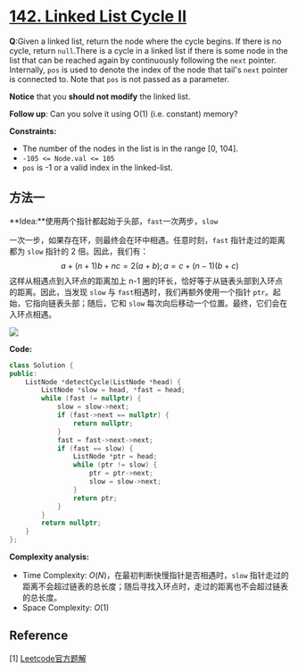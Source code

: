 # [142. Linked List Cycle II](https://leetcode-cn.com/problems/linked-list-cycle-ii/)



**Q**:Given a linked list, return the node where the cycle begins. If there is no cycle, return `null`.There is a cycle in a linked list if there is some node in the list that can be reached again by continuously following the `next` pointer. Internally, `pos` is used to denote the index of the node that tail's `next` pointer is connected to. Note that `pos` is not passed as a parameter.

**Notice** that you **should not modify** the linked list.

**Follow up**: Can you solve it using O(1)  (i.e. constant) memory?

**Constraints:**

* The number of the nodes in the list is in the range [0, 104].
* `-105 <= Node.val <= 105`
* `pos` is -1 or a valid index in the linked-list.



## 方法一

**Idea:**使用两个指针都起始于头部，`fast`一次两步，`slow`

一次一步，如果存在环，则最终会在环中相遇。任意时刻，`fast` 指针走过的距离都为 `slow` 指针的 2 倍。因此，我们有：
$$
a+(n+1)b+nc=2(a+b);a=c+(n-1)(b+c)
$$
这样从相遇点到入环点的距离加上 n-1 圈的环长，恰好等于从链表头部到入环点的距离。因此，当发现 `slow` 与 `fast`相遇时，我们再额外使用一个指针 `ptr`。起始，它指向链表头部；随后，它和 `slow` 每次向后移动一个位置。最终，它们会在入环点相遇。

![](https://assets.leetcode-cn.com/solution-static/142/142_fig1.png)

**Code:**

```C++
class Solution {
public:
    ListNode *detectCycle(ListNode *head) {
        ListNode *slow = head, *fast = head;
        while (fast != nullptr) {
            slow = slow->next;
            if (fast->next == nullptr) {
                return nullptr;
            }
            fast = fast->next->next;
            if (fast == slow) {
                ListNode *ptr = head;
                while (ptr != slow) {
                    ptr = ptr->next;
                    slow = slow->next;
                }
                return ptr;
            }
        }
        return nullptr;
    }
};
```



**Complexity analysis:**

* Time Complexity: $O(N)$，在最初判断快慢指针是否相遇时，`slow` 指针走过的距离不会超过链表的总长度；随后寻找入环点时，走过的距离也不会超过链表的总长度。
* Space Complexity: $O(1)$

## Reference

[1] [Leetcode官方题解](https://leetcode-cn.com/problems/linked-list-cycle-ii/solution/huan-xing-lian-biao-ii-by-leetcode-solution/)